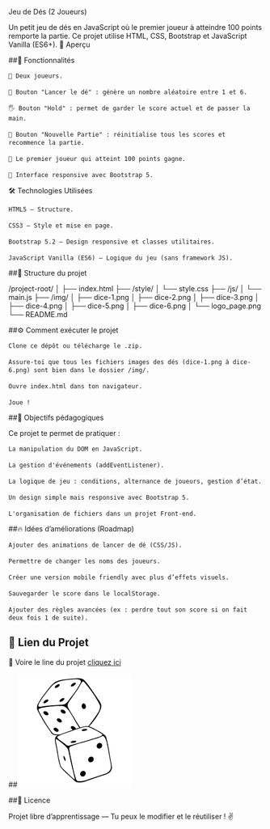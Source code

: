 Jeu de Dés (2 Joueurs)

Un petit jeu de dés en JavaScript où le premier joueur à atteindre 100 points remporte la partie. Ce projet utilise HTML, CSS, Bootstrap et JavaScript Vanilla (ES6+).
📸 Aperçu

##🚀 Fonctionnalités

    🎯 Deux joueurs.

    🎲 Bouton "Lancer le dé" : génère un nombre aléatoire entre 1 et 6.

    🖐️ Bouton "Hold" : permet de garder le score actuel et de passer la main.

    🔄 Bouton "Nouvelle Partie" : réinitialise tous les scores et recommence la partie.

    👑 Le premier joueur qui atteint 100 points gagne.

    🎨 Interface responsive avec Bootstrap 5.

🛠️ Technologies Utilisées

    HTML5 — Structure.

    CSS3 — Style et mise en page.

    Bootstrap 5.2 — Design responsive et classes utilitaires.

    JavaScript Vanilla (ES6) — Logique du jeu (sans framework JS).

##📂 Structure du projet

/project-root/
│
├── index.html
├── /style/
│   └── style.css
├── /js/
│   └── main.js
├── /img/
│   ├── dice-1.png
│   ├── dice-2.png
│   ├── dice-3.png
│   ├── dice-4.png
│   ├── dice-5.png
│   ├── dice-6.png
│   └── logo_page.png
└── README.md

##⚙️ Comment exécuter le projet

    Clone ce dépôt ou télécharge le .zip.

    Assure-toi que tous les fichiers images des dés (dice-1.png à dice-6.png) sont bien dans le dossier /img/.

    Ouvre index.html dans ton navigateur.

    Joue !

##🎉 Objectifs pédagogiques

Ce projet te permet de pratiquer :

    La manipulation du DOM en JavaScript.

    La gestion d'événements (addEventListener).

    La logique de jeu : conditions, alternance de joueurs, gestion d’état.

    Un design simple mais responsive avec Bootstrap 5.

    L'organisation de fichiers dans un projet Front-end.

##🔥 Idées d’améliorations (Roadmap)

    Ajouter des animations de lancer de dé (CSS/JS).

    Permettre de changer les noms des joueurs.

    Créer une version mobile friendly avec plus d’effets visuels.

    Sauvegarder le score dans le localStorage.

    Ajouter des règles avancées (ex : perdre tout son score si on fait deux fois 1 de suite).
## 🚀 Lien du Projet
🔗 Voire le line du projet [cliquez ici](https://hindsarra.github.io/Dynamiser-vos-sites-web-avec-Javascript/)

##![Aperçu du projet](img/logo_page.png)


##📜 Licence

Projet libre d’apprentissage — Tu peux le modifier et le réutiliser ! ✌️
